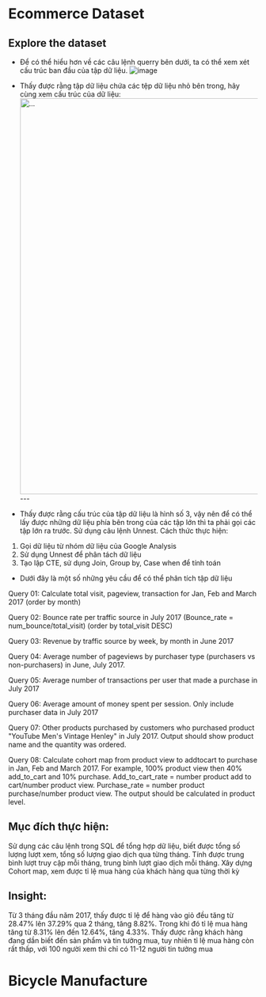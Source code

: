 # Ecommerce Dataset
## Explore the dataset 
- Để có thể hiểu hơn về các câu lệnh querry bên dưới, ta có thể xem xét cấu trúc ban đầu của tập dữ liệu. 
![image](https://github.com/user-attachments/assets/020ee3d4-921b-455f-a585-ed6957a9481f)
- Thấy được rằng tập dữ liệu chứa các tệp dữ liệu nhỏ bên trong, hãy cùng xem cấu trúc của dữ liệu: 
<img src="https://github.com/user-attachments/assets/5e1da5e3-85ad-4c9e-b3b6-5f89e48e4370" alt="..." width="800" />                                                                                              ---

- Thấy được rằng cấu trúc của tập dữ liệu là hình số 3, vậy nên để có thể lấy được những dữ liệu phía bên trong của các tập lớn thì ta phải gọi các tập lớn ra trước. Sử dụng câu lệnh Unnest. Cách thức thực hiện:
1.	Gọi dữ liệu từ nhóm dữ liệu của  Google Analysis 
2.	Sử dụng Unnest để phân tách dữ liệu 
3.	Tạo lập CTE, sử dụng Join, Group by,  Case when để tính toán 
- Dưới đây là một số những yêu cầu để có thể phân tích tập dữ liệu

Query 01: Calculate total visit, pageview, transaction for Jan, Feb and March 2017 (order by month)
 
Query 02: Bounce rate per traffic source in July 2017 (Bounce_rate = num_bounce/total_visit) (order by total_visit DESC)
 
Query 03: Revenue by traffic source by week, by month in June 2017
 
Query 04: Average number of pageviews by purchaser type (purchasers vs non-purchasers) in June, July 2017.
 
Query 05: Average number of transactions per user that made a purchase in July 2017
 
Query 06: Average amount of money spent per session. Only include purchaser data in July 2017
 
Query 07: Other products purchased by customers who purchased product "YouTube Men's Vintage Henley" in July 2017. Output should show product name and the quantity was ordered.

Query 08: Calculate cohort map from product view to addtocart to purchase in Jan, Feb and March 2017. For example, 100% product view then 40% add_to_cart and 10% purchase.
Add_to_cart_rate = number product add to cart/number product view. Purchase_rate = number product purchase/number product view. The output should be calculated in product level.
 

## Mục đích thực hiện:
Sử dụng các câu lệnh trong SQL để tổng hợp dữ liệu, biết được tổng số lượng lượt xem, tổng số lượng giao dịch qua từng tháng. Tính được trung bình lượt truy cập mỗi tháng, trung bình lượt giao dịch mỗi tháng. Xây dựng Cohort map, xem được tỉ lệ mua hàng của khách hàng qua từng thời kỳ 
## Insight:
Từ 3 tháng đầu năm 2017, thấy được tỉ lệ để hàng vào giỏ đều tăng từ 28.47% lên 37.29% qua 2 tháng, tăng 8.82%. Trong khi đó tỉ lệ mua hàng tăng từ 8.31% lên đến 12.64%, tăng 4.33%. Thấy được rằng khách hàng đang dần biết đến sản phẩm và tin tưởng mua, tuy nhiên tỉ lệ mua hàng còn rất thấp, với 100 người xem thì chỉ có 11-12 người tin tưởng mua  

# Bicycle Manufacture

